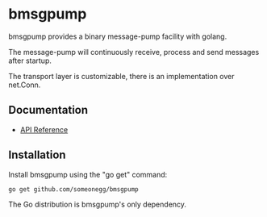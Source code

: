 bmsgpump
======

bmsgpump provides a binary message-pump facility with golang.

The message-pump will continuously receive, process and send messages after startup.

The transport layer is customizable, there is an implementation over net.Conn.

Documentation
-------------

- [API Reference](https://godoc.org/github.com/someonegg/bmsgpump)

Installation
------------

Install bmsgpump using the "go get" command:

    go get github.com/someonegg/bmsgpump

The Go distribution is bmsgpump's only dependency.
